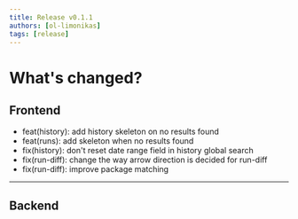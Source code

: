 ```yaml
---
title: Release v0.1.1
authors: [ol-limonikas]
tags: [release]
---
```


# What's changed?

## Frontend

- feat(history): add history skeleton on no results found
- feat(runs): add skeleton when no results found
- fix(history): don't reset date range field in history global search
- fix(run-diff): change the way arrow direction is decided for run-diff
- fix(run-diff): improve package matching

---

## Backend
